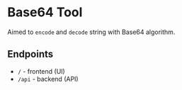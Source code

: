 # Base64 Tool

Aimed to `encode` and `decode` string with Base64 algorithm.

## Endpoints
- `/` - frontend (UI)
- `/api` - backend (API)
